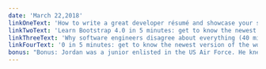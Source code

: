```yaml
---
date: 'March 22,2018'
linkOneText: 'How to write a great developer résumé and showcase your software engineer skills (8 minute read): https://fcc.im/2psxiLN'
linkTwoText: 'Learn Bootstrap 4.0 in 5 minutes: get to know the newest version of the worlds most popular front-end component library (5 minute read): https://fcc.im/2p9xAqF'
linkThreeText: 'Why software engineers disagree about everything (40 minute watch): https://www.youtube.com/watch?v=4fVdg3EEbi4'
linkFourText: '0 in 5 minutes: get to know the newest version of the worlds most popular front-end component library (5 minute read): https://fcc.im/2p9xAqF'
bonus: "Bonus: Jordan was a junior enlisted in the US Air Force. He knew nothing about coding. Here's how he taught himself to code, built his network in San Francisco, and landed a prestigious developer internship at Twitter (8 minute read): https://fcc.im/2G4LTql"
---
```

